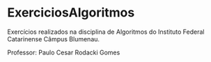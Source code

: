 # ExerciciosAlgoritmos

Exercícios realizados na disciplina de Algoritmos do Instituto Federal Catarinense Câmpus Blumenau.

Professor: Paulo Cesar Rodacki Gomes
